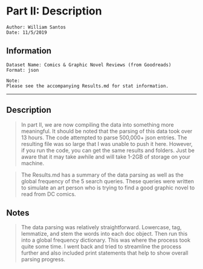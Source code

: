 # Part II: Description

    Author: William Santos
    Date: 11/5/2019

## Information

    Dataset Name: Comics & Graphic Novel Reviews (from Goodreads)
    Format: json
    
    Note:
    Please see the accompanying Results.md for stat information.

___

## Description

> In part II, we are now compiling the data into something more meaningful. It should be noted that the parsing of this data took over 13 hours. The code attempted to parse 500,000+ json entries. The resulting file was so large that I was unable to push it here. However, if you run the code, you can get the same results and folders. Just be aware that it may take awhile and will take 1-2GB of storage on your machine.

> The Results.md has a summary of the data parsing as well as the global frequency of the 5 search queries. These queries were written to simulate an art person who is trying to find a good graphic novel to read from DC comics.

## Notes
> The data parsing was relatively straightforward. Lowercase, tag, lemmatize, and stem the words into each doc object. Then run this into a global frequency dictionary. This was where the process took quite some time. I went back and tried to streamline the process further and also included print statements that help to show overall parsing progress.
